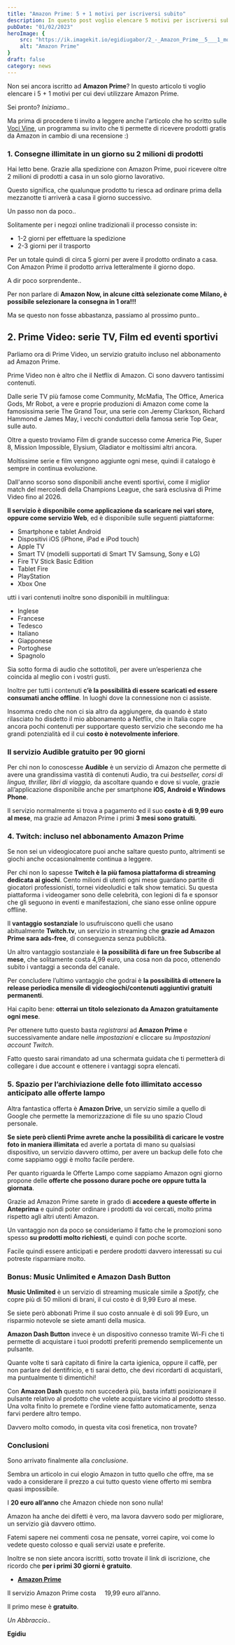 ```yaml
---
title: "Amazon Prime: 5 + 1 motivi per iscriversi subito"
description: In questo post voglio elencare 5 motivi per iscriversi subito ad Amazon Prime
pubDate: "01/02/2023"
heroImage: {
    src: "https://ik.imagekit.io/egidiugabor/2_-_Amazon_Prime__5___1_motivi_per_iscriversi_subito/Amazon_Prime_5___1_motivi_per_iscriversi_subito-2.jpg?updatedAt=1685738761609",
    alt: "Amazon Prime"
}
draft: false
category: news 
---
```

Non sei ancora iscritto ad **Amazon Prime**? In questo articolo ti voglio elencare i 5 + 1 motivi per cui devi utilizzare Amazon Prime. 

Sei pronto? _Iniziamo_..

Ma prima di procedere ti invito a leggere anche l'articolo che ho scritto sulle [Voci Vine](http://localhost:3000/blog/vine-il-programma-per-recensori-top-di-amazon/), un programma su invito che ti permette di ricevere prodotti gratis da Amazon in cambio di una recensione :)

### 1. Consegne illimitate in un giorno su 2 milioni di prodotti

Hai letto bene. Grazie alla spedizione con Amazon Prime, puoi ricevere oltre 2 milioni di prodotti a casa in un solo giorno lavorativo.

Questo significa, che qualunque prodotto tu riesca ad ordinare prima della mezzanotte ti arriverà a casa il giorno successivo.

Un passo non da poco..

Solitamente per i negozi online tradizionali il processo consiste in:
- 1-2 giorni per effettuare la spedizione
- 2-3 giorni per il trasporto

Per un totale quindi di circa 5 giorni per avere il prodotto ordinato a casa. Con Amazon Prime il prodotto arriva letteralmente il giorno dopo.

A dir poco sorprendente..

Per non parlare di **Amazon Now, in alcune città selezionate come Milano, è possibile selezionare la consegna in 1 ora!!!**

Ma se questo non fosse abbastanza, passiamo al prossimo punto..

## 2. Prime Video: serie TV, Film ed eventi sportivi

Parliamo ora di Prime Video, un servizio gratuito incluso nel abbonamento ad Amazon Prime.

Prime Video non è altro che il Netflix di Amazon. Ci sono davvero tantissimi contenuti.

Dalle serie TV più famose come Community, McMafia, The Office, America Gods, Mr Robot, a vere e proprie produzioni di Amazon come come la famosissima serie The Grand Tour, una serie con Jeremy Clarkson, Richard Hammond e James May, i vecchi conduttori della famosa serie Top Gear, sulle auto.

Oltre a questo troviamo Film di grande successo come America Pie, Super 8, Mission Impossible, Elysium, Gladiator e moltissimi altri ancora.

Moltissime serie e film vengono aggiunte ogni mese, quindi il catalogo è sempre in continua evoluzione.

Dall'anno scorso sono disponibili anche eventi sportivi, come il miglior match del mercoledì della Champions League, che sarà esclusiva di Prime Video fino al 2026.

**Il servizio è disponibile come applicazione da scaricare nei vari store, oppure come servizio Web**, ed è disponibile sulle seguenti piattaforme:

- Smartphone e tablet Android
- Dispositivi iOS (iPhone, iPad e iPod touch)
- Apple TV
- Smart TV (modelli supportati di Smart TV Samsung, Sony e LG)
- Fire TV Stick Basic Edition
- Tablet Fire
- PlayStation
- Xbox One

utti i vari contenuti inoltre sono disponibili in multilingua:

- Inglese
- Francese
- Tedesco
- Italiano
- Giapponese
- Portoghese
- Spagnolo

Sia sotto forma di audio che sottotitoli, per avere un’esperienza che coincida al meglio con i vostri gusti.

Inoltre per tutti i contenuti **c’è la possibilità di essere scaricati ed essere consumati anche offline**. In luoghi dove la connessione non ci assiste.

Insomma credo che non ci sia altro da aggiungere, da quando è stato rilasciato ho disdetto il mio abbonamento a Netflix, che in Italia copre ancora pochi contenuti per supportare questo servizio che secondo me ha grandi potenzialità ed il cui **costo è notevolmente inferiore**.

### Il servizio Audible gratuito per 90 giorni

Per chi non lo conoscesse **Audible** è un servizio di Amazon che permette di avere una grandissima vastità di contenuti Audio, tra cui *bestseller, corsi di lingua, thriller, libri di viaggio,* da ascoltare quando e dove si vuole, grazie all’applicazione disponibile anche per smartphone **iOS, Android e Windows Phone**.

Il servizio normalmente si trova a pagamento ed il suo **costo è di 9,99 euro al mese**, ma grazie ad Amazon Prime i primi **3 mesi sono gratuiti**.

### 4. Twitch: incluso nel abbonamento Amazon Prime

Se non sei un videogiocatore puoi anche saltare questo punto, altrimenti se giochi anche occasionalmente continua a leggere.

Per chi non lo sapesse **Twitch è la più famosa piattaforma di streaming dedicata ai giochi**. Cento milioni di utenti ogni mese guardano partite di giocatori professionisti, tornei videoludici e talk show tematici. Su questa piattaforma i videogamer sono delle celebrità, con legioni di fa e sponsor che gli seguono in eventi e manifestazioni, che siano esse online oppure offline.

Il **vantaggio sostanziale** lo usufruiscono quelli che usano abitualmente **Twitch.tv**, un servizio in streaming che **grazie ad Amazon Prime sara ads-free**, di conseguenza senza pubblicità.

Un altro vantaggio sostanziale è **la possibilità di fare un free Subscribe al mese**, che solitamente costa 4,99 euro, una cosa non da poco, ottenendo subito i vantaggi a seconda del canale.

Per concludere l’ultimo vantaggio che godrai è **la possibilità di ottenere la release periodica mensile di videogiochi/contenuti aggiuntivi gratuiti permanenti**.

Hai capito bene: **otterrai un titolo selezionato da Amazon gratuitamente ogni mese**.

Per ottenere tutto questo basta *registrarsi* ad **Amazon Prime** e successivamente andare nelle *impostazioni* e cliccare su *Impostazioni account Twitch*.

Fatto questo sarai rimandato ad una schermata guidata che ti permetterà di collegare i due account e ottenere i vantaggi sopra elencati.

### 5. Spazio per l’archiviazione delle foto illimitato accesso anticipato alle offerte lampo

Altra fantastica offerta è **Amazon Drive**, un servizio simile a quello di Google che permette la memorizzazione di file su uno spazio Cloud personale.

**Se siete però clienti Prime avrete anche la possibilità di caricare le vostre foto in maniera illimitata** ed averle a portata di mano su qualsiasi dispositivo, un servizio davvero ottimo, per avere un backup delle foto che come sappiamo oggi è molto facile perdere.

Per quanto riguarda le Offerte Lampo come sappiamo Amazon ogni giorno propone delle **offerte che possono durare poche ore oppure tutta la giornata**.

Grazie ad Amazon Prime sarete in grado di **accedere a queste offerte in Anteprima** e quindi poter ordinare i prodotti da voi cercati, molto prima rispetto agli altri utenti Amazon.

Un vantaggio non da poco se consideriamo il fatto che le promozioni sono spesso **su prodotti molto richiesti**, e quindi con poche scorte.

Facile quindi essere anticipati e perdere prodotti davvero interessati su cui potreste risparmiare molto.

### Bonus: Music Unlimited e Amazon Dash Button

**Music Unlimited** è un servizio di streaming musicale simile a *Spotify,* che copre più di 50 milioni di brani, il cui costo è di 9,99 Euro al mese.

Se siete però abbonati Prime il suo costo annuale è di soli 99 Euro, un risparmio notevole se siete amanti della musica.

**Amazon Dash Button** invece è un dispositivo connesso tramite Wi-Fi che ti permette di acquistare i tuoi prodotti preferiti premendo semplicemente un pulsante.

Quante volte ti sarà capitato di finire la carta igienica, oppure il caffè, per non parlare del dentifricio, e ti sarai detto, che devi ricordarti di acquistarli, ma puntualmente ti dimentichi!

Con **Amazon Dash** questo non succederà più, basta infatti posizionare il pulsante relativo al prodotto che volete acquistare vicino al prodotto stesso. Una volta finito lo premete e l’ordine viene fatto automaticamente, senza farvi perdere altro tempo.

Davvero molto comodo, in questa vita così frenetica, non trovate?

### Conclusioni

Sono arrivato finalmente alla *conclusione*.

Sembra un articolo in cui elogio Amazon in tutto quello che offre, ma se vado a considerare il prezzo a cui tutto questo viene offerto mi sembra quasi impossibile.

I **20 euro all’anno** che Amazon chiede non sono nulla!

Amazon ha anche dei difetti è vero, ma lavora davvero sodo per migliorare,  un servizio già davvero ottimo.

Fatemi sapere nei commenti cosa ne pensate, vorrei capire, voi come lo vedete questo colosso e quali servizi usate e preferite.

Inoltre se non siete ancora iscritti, sotto trovate il link di iscrizione, che ricordo che **per i primi 30 giorni è gratuito**.

- **[Amazon Prime](http://www.amazon.it/provaprime?tag=f0be0-21)**

Il servizio Amazon Prime costa     19,99 euro all’anno.

Il primo mese è **gratuito**.

*Un Abbraccio..*

**Egidiu**